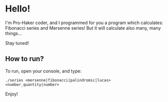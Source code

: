 # Hello!
I'm Pro-Haker coder, and I programmed for you a program which calculates:
Fibonacci series and Mersenne series! But it will calculate also many, many things...

Stay tuned!

## How to run?
To run, open your console, and type:

`./series <mersenne|fibonacci|palindromic|lucas> <number_quantity|number>`

Enjoy!